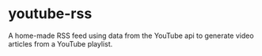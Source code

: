 # youtube-rss
A home-made RSS feed using data from the YouTube api to generate video articles from a YouTube playlist.
